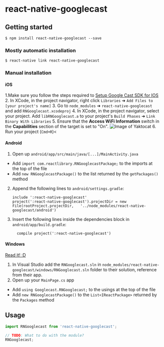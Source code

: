 
# react-native-googlecast

## Getting started

`$ npm install react-native-googlecast --save`

### Mostly automatic installation

`$ react-native link react-native-googlecast`

### Manual installation


#### iOS

1.Make sure you follow the steps required to [Setup Google Cast SDK for IOS](https://developers.google.com/cast/docs/ios_sender/)
2. In XCode, in the project navigator, right click `Libraries` ➜ `Add Files to [your project's name]`
3. Go to `node_modules` ➜ `react-native-googlecast` and add `RNGooglecast.xcodeproj`
4. In XCode, in the project navigator, select your project. Add `libRNGooglecast.a` to your project's `Build Phases` ➜ `Link Binary With Libraries`
5. Ensure that the **Access WiFi Information** switch in the **Capabilities** section of the target is set to "On".
![Image of Yaktocat](https://developers.google.com/cast/images/xcode_wifi_capability.png)
6. Run your project (`Cmd+R`)<

#### Android

1. Open up `android/app/src/main/java/[...]/MainActivity.java`
  - Add `import com.reactlibrary.RNGooglecastPackage;` to the imports at the top of the file
  - Add `new RNGooglecastPackage()` to the list returned by the `getPackages()` method
2. Append the following lines to `android/settings.gradle`:
  	```
  	include ':react-native-googlecast'
  	project(':react-native-googlecast').projectDir = new File(rootProject.projectDir, 	'../node_modules/react-native-googlecast/android')
  	```
3. Insert the following lines inside the dependencies block in `android/app/build.gradle`:
  	```
      compile project(':react-native-googlecast')
  	```

#### Windows
[Read it! :D](https://github.com/ReactWindows/react-native)

1. In Visual Studio add the `RNGooglecast.sln` in `node_modules/react-native-googlecast/windows/RNGooglecast.sln` folder to their solution, reference from their app.
2. Open up your `MainPage.cs` app
  - Add `using Googlecast.RNGooglecast;` to the usings at the top of the file
  - Add `new RNGooglecastPackage()` to the `List<IReactPackage>` returned by the `Packages` method


## Usage
```javascript
import RNGooglecast from 'react-native-googlecast';

// TODO: What to do with the module?
RNGooglecast;
```
  